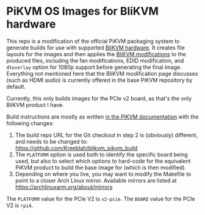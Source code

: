 # PiKVM OS Images for BliKVM hardware

This repo is a modification of the official PiKVM packaging system to generate builds for use with supported [BliKVM hardware](https://www.blicube.com).  It creates file layouts for the images and then applies the [BliKVM modifications](https://wiki.blicube.com/blikvm/en/modify_pikvm_image/) to the produced files, including the fan modifications, EDID modification, and `dtoverlay` option for 1080p support before generating the final image.  Everything not mentioned here that the BliKVM modification page discusses (such as HDMI audio) is currently offered in the base PiKVM repository by default.

Currently, this only builds images for the PCIe v2 board, as that's the only BliKVM product I have.

Build instructions are mostly as written [in the PiKVM documentation](https://docs.pikvm.org/building_os/) with the following changes:

1. The build repo URL for the Git checkout in step 2 is (obviously) different, and needs to be changed to: https://github.com/Kreeblah/blikvm_pikvm_build
2. The `PLATFORM` option is used both to identify the specific board being used, but also to select which options to hard-code for the equivalent PiKVM product to build the base image for (which is then modified).
3. Depending on where you live, you may want to modify the Makefile to point to a closer Arch Linux mirror.  Available mirrors are listed at https://archlinuxarm.org/about/mirrors

The `PLATFORM` value for the PCIe V2 is `v2-pcie`.  The `BOARD` value for the PCIe V2 is `rpi4`.